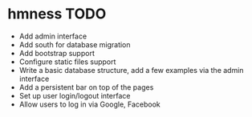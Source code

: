 hmness TODO
===========

 * Add admin interface
 * Add south for database migration
 * Add bootstrap support
 * Configure static files support
 * Write a basic database structure, add a few examples via the admin interface
 * Add a persistent bar on top of the pages
 * Set up user login/logout interface
 * Allow users to log in via Google, Facebook
